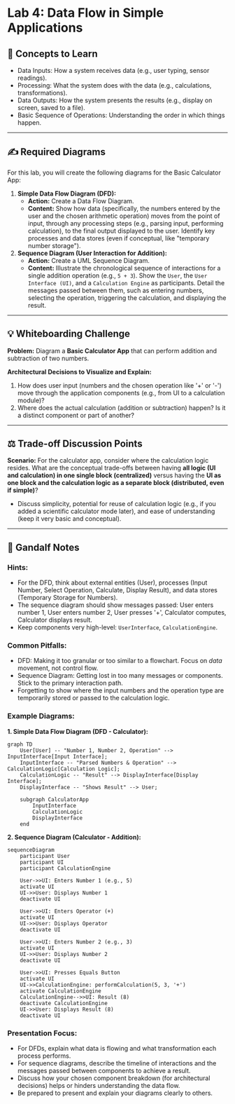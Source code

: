 # Lab 4: Data Flow in Simple Applications

## 🎯 Concepts to Learn

- Data Inputs: How a system receives data (e.g., user typing, sensor readings).
- Processing: What the system does with the data (e.g., calculations, transformations).
- Data Outputs: How the system presents the results (e.g., display on screen, saved to a file).
- Basic Sequence of Operations: Understanding the order in which things happen.

---

## ✍️ Required Diagrams

For this lab, you will create the following diagrams for the Basic Calculator App:

1.  **Simple Data Flow Diagram (DFD):**
    - **Action:** Create a Data Flow Diagram.
    - **Content:** Show how data (specifically, the numbers entered by the user and the chosen arithmetic operation) moves from the point of input, through any processing steps (e.g., parsing input, performing calculation), to the final output displayed to the user. Identify key processes and data stores (even if conceptual, like "temporary number storage").
2.  **Sequence Diagram (User Interaction for Addition):**
    - **Action:** Create a UML Sequence Diagram.
    - **Content:** Illustrate the chronological sequence of interactions for a single addition operation (e.g., `5 + 3`). Show the `User`, the `User Interface (UI)`, and a `Calculation Engine` as participants. Detail the messages passed between them, such as entering numbers, selecting the operation, triggering the calculation, and displaying the result.

---

## 💡 Whiteboarding Challenge

**Problem:** Diagram a **Basic Calculator App** that can perform addition and subtraction of two numbers.

**Architectural Decisions to Visualize and Explain:**

1.  How does user input (numbers and the chosen operation like '+' or '-') move through the application components (e.g., from UI to a calculation module)?
2.  Where does the actual calculation (addition or subtraction) happen? Is it a distinct component or part of another?

---

## ⚖️ Trade-off Discussion Points

**Scenario:** For the calculator app, consider where the calculation logic resides. What are the conceptual trade-offs between having **all logic (UI and calculation) in one single block (centralized)** versus having the **UI as one block and the calculation logic as a separate block (distributed, even if simple)**?

- Discuss simplicity, potential for reuse of calculation logic (e.g., if you added a scientific calculator mode later), and ease of understanding (keep it very basic and conceptual).

---

## 🧙 Gandalf Notes

### Hints:

- For the DFD, think about external entities (User), processes (Input Number, Select Operation, Calculate, Display Result), and data stores (Temporary Storage for Numbers).
- The sequence diagram should show messages passed: User enters number 1, User enters number 2, User presses '+', Calculator computes, Calculator displays result.
- Keep components very high-level: `UserInterface`, `CalculationEngine`.

### Common Pitfalls:

- DFD: Making it too granular or too similar to a flowchart. Focus on _data_ movement, not control flow.
- Sequence Diagram: Getting lost in too many messages or components. Stick to the primary interaction path.
- Forgetting to show where the input numbers and the operation type are temporarily stored or passed to the calculation logic.

### Example Diagrams:

**1. Simple Data Flow Diagram (DFD - Calculator):**

```mermaid
graph TD
    User[User] -- "Number 1, Number 2, Operation" --> InputInterface[Input Interface];
    InputInterface -- "Parsed Numbers & Operation" --> CalculationLogic[Calculation Logic];
    CalculationLogic -- "Result" --> DisplayInterface[Display Interface];
    DisplayInterface -- "Shows Result" --> User;

    subgraph CalculatorApp
        InputInterface
        CalculationLogic
        DisplayInterface
    end
```

**2. Sequence Diagram (Calculator - Addition):**

```mermaid
sequenceDiagram
    participant User
    participant UI
    participant CalculationEngine

    User->>UI: Enters Number 1 (e.g., 5)
    activate UI
    UI->>User: Displays Number 1
    deactivate UI

    User->>UI: Enters Operator (+)
    activate UI
    UI->>User: Displays Operator
    deactivate UI

    User->>UI: Enters Number 2 (e.g., 3)
    activate UI
    UI->>User: Displays Number 2
    deactivate UI

    User->>UI: Presses Equals Button
    activate UI
    UI->>CalculationEngine: performCalculation(5, 3, '+')
    activate CalculationEngine
    CalculationEngine-->>UI: Result (8)
    deactivate CalculationEngine
    UI->>User: Displays Result (8)
    deactivate UI
```

### Presentation Focus:

- For DFDs, explain what data is flowing and what transformation each process performs.
- For sequence diagrams, describe the timeline of interactions and the messages passed between components to achieve a result.
- Discuss how your chosen component breakdown (for architectural decisions) helps or hinders understanding the data flow.
- Be prepared to present and explain your diagrams clearly to others.
